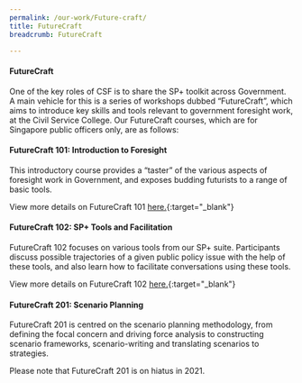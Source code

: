 ```yaml
---
permalink: /our-work/Future-craft/
title: FutureCraft
breadcrumb: FutureCraft

---
```




#### **FutureCraft**

One of the key roles of CSF is to share the SP+ toolkit across Government. A main vehicle for this is a series of workshops dubbed “FutureCraft”, which aims to introduce key skills and tools relevant to government foresight work, at the Civil Service College. Our FutureCraft courses, which are for Singapore public officers only, are as follows:

#### **FutureCraft 101: Introduction to Foresight**

This introductory course provides  a “taster” of the various aspects of foresight work in Government, and exposes budding futurists to a range of basic tools. 

View more details on FutureCraft 101 [here.](https://register.csc.gov.sg/registration?courseId=300288&classNum=2){:target="_blank"} 

#### **FutureCraft 102: SP+ Tools and Facilitation**

FutureCraft 102 focuses on various tools from our SP+ suite. Participants discuss possible trajectories of a given public policy issue with the help of these tools, and also learn how to facilitate conversations using these tools.

 View more details on FutureCraft 102 [here.](https://register.csc.gov.sg/registration?courseId=300289&classNum=2){:target="_blank"} 

#### **FutureCraft 201: Scenario Planning**

FutureCraft 201 is centred on the scenario planning methodology, from defining the focal concern and driving force analysis to constructing scenario frameworks, scenario-writing and translating scenarios to strategies.

Please note that FutureCraft 201 is on hiatus in 2021.

